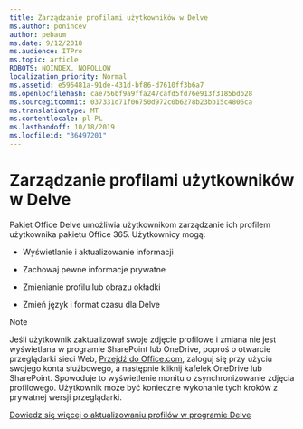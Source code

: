 ```yaml
---
title: Zarządzanie profilami użytkowników w Delve
ms.author: ponincev
author: pebaum
ms.date: 9/12/2018
ms.audience: ITPro
ms.topic: article
ROBOTS: NOINDEX, NOFOLLOW
localization_priority: Normal
ms.assetid: e595481a-91de-431d-bf86-d7610ff3b6a7
ms.openlocfilehash: cae756bf9a9ffa247cafd5fd76e913f3185bdb28
ms.sourcegitcommit: 037331d71f06750d972c0b6278b23bb15c4806ca
ms.translationtype: MT
ms.contentlocale: pl-PL
ms.lasthandoff: 10/18/2019
ms.locfileid: "36497201"
---
```

# <a name="manage-user-profiles-in-delve"></a>Zarządzanie profilami użytkowników w Delve

Pakiet Office Delve umożliwia użytkownikom zarządzanie ich profilem użytkownika pakietu Office 365. Użytkownicy mogą:
  
- Wyświetlanie i aktualizowanie informacji
    
- Zachowaj pewne informacje prywatne
    
- Zmienianie profilu lub obrazu okładki
    
- Zmień język i format czasu dla Delve
    
> [!NOTE]
> Jeśli użytkownik zaktualizował swoje zdjęcie profilowe i zmiana nie jest wyświetlana w programie SharePoint lub OneDrive, poproś o otwarcie przeglądarki sieci Web, [Przejdź do Office.com](https://www.office.com), zaloguj się przy użyciu swojego konta służbowego, a następnie kliknij kafelek OneDrive lub SharePoint. Spowoduje to wyświetlenie monitu o zsynchronizowanie zdjęcia profilowego. Użytkownik może być konieczne wykonanie tych kroków z prywatnej wersji przeglądarki. 
  
[Dowiedz się więcej o aktualizowaniu profilów w programie Delve](https://go.microsoft.com/fwlink/?linkid=735070)
  

